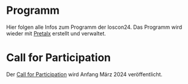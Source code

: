 # Programm

Hier folgen alle Infos zum Programm der loscon24. Das Programm wird wieder mit [Pretalx](https://pretalx.com/) erstellt und verwaltet.

# Call for Participation

Der [Call for Participation](https://pretalx.com/loscon24/cfp) wird Anfang März 2024 veröffentlicht.